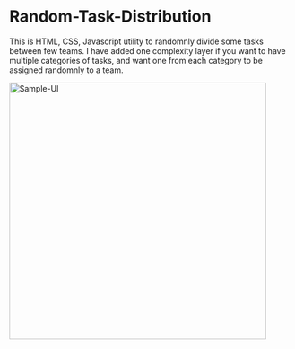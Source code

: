 # Random-Task-Distribution
This is HTML, CSS, Javascript utility to randomnly divide some tasks between few teams. I have added one complexity layer if you want to have multiple categories of tasks, and want one from each category to be assigned randomnly to a team.

<img width="458" alt="Sample-UI" src="https://user-images.githubusercontent.com/17857157/230827696-13bd707a-929f-44a5-a849-58a9a4f4dd32.png">
